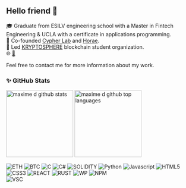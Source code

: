 ## Hello friend 👋

🎓 Graduate from ESILV engineering school with a Master in Fintech Engineering & UCLA with a certificate in applications programming.  
💼 Co-founded [Cypher Lab](https://cypherlab.org) and [Horae](https://horae.io).  
📜 Led [KRYPTOSPHERE](https://kryptosphere.org/) blockchain student organization.  
🌐 [👀](https://www.krkmu.dev/)

Feel free to contact me for more information about my work.
     
### ✨ GitHub Stats
<div>
<img  height="180em"  src="https://github-readme-stats.vercel.app/api?username=maximedgr&show_icons=true&theme=merko&count_private=true"  alt="maxime d github stats"  />
<img  height="180em"  src="https://github-readme-stats.vercel.app/api/top-langs/?username=maximedgr&theme=merko&layout=compact"  alt="maxime d github top languages"  />
</div>

![ETH](https://img.shields.io/badge/Ethereum-3C3C3D?style=for-the-badge&logo=Ethereum&logoColor=white)
![BTC](https://img.shields.io/badge/Bitcoin-000000?style=for-the-badge&logo=bitcoin&logoColor=white)
![C](https://img.shields.io/badge/C-00599C?style=for-the-badge&logo=c&logoColor=white)
![C#](https://img.shields.io/badge/C%23-239120?style=for-the-badge&logo=c-sharp&logoColor=white)
![SOLIDITY](https://img.shields.io/badge/Solidity-e6e6e6?style=for-the-badge&logo=solidity&logoColor=black)
![Python](https://img.shields.io/badge/python-3670A0?style=for-the-badge&logo=python&logoColor=ffdd54)
![Javascript](https://img.shields.io/badge/JavaScript-F7DF1E?style=for-the-badge&logo=javascript&logoColor=black)
![HTML5](https://img.shields.io/badge/html5-%23E34F26.svg?style=for-the-badge&logo=html5&logoColor=white)
![CSS3](https://img.shields.io/badge/css3-%231572B6.svg?style=for-the-badge&logo=css3&logoColor=white)
![REACT](https://img.shields.io/badge/React-20232A?style=for-the-badge&logo=react&logoColor=61DAFB)
![RUST](https://img.shields.io/badge/Rust-000000?style=for-the-badge&logo=rust&logoColor=white)
![WP](https://img.shields.io/badge/Wordpress-21759B?style=for-the-badge&logo=wordpress&logoColor=white)
![NPM](https://img.shields.io/badge/npm-CB3837?style=for-the-badge&logo=npm&logoColor=white)  
![VSC](https://img.shields.io/badge/VSCode-0078D4?style=for-the-badge&logo=visual%20studio%20code&logoColor=white)
